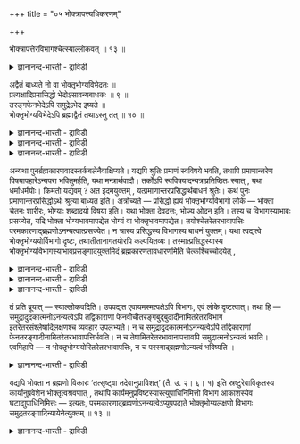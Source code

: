+++
title = "०५ भोक्त्रापत्त्यधिकरणम्"

+++

भोक्त्रापत्तेरविभागश्चेत्स्याल्लोकवत् ॥ १३ ॥  
<details><summary>ज्ञानानन्द-भारती - द्राविडी</summary>

पोक्त्राबत्तेरविबागच्चेत्स्याल्लो कवत् ॥ १३ ॥
</details>

अद्वैतं बाध्यते नो वा भोक्तृभोग्यविभेदतः ॥  
प्रत्यक्षादिप्रमासिद्धो भेदोऽसावन्यबाधकः ॥ ९ ॥  
तरङ्गफेनभेदेऽपि समुद्रेऽभेद इष्यते ॥  
भोक्तृभोग्यविभेदेऽपि ब्रह्माद्वैतं तथाऽस्तु तत् ॥ १० ॥  
<details><summary>ज्ञानानन्द-भारती - द्राविडी</summary>

--वैयासिग न्यायमाला
</details>

<details><summary>ज्ञानानन्द-भारती - द्राविडी</summary>

पोक्ता (अऩुबविप्पवऩ्) पोक्यम् (अऩुबविक्कप् पडुवदु) ऎऩ्ऱ वेऱुबाडु इरुप्पदिऩाल् अत्वैदम् (इरण्डावदऱ्ऱिरुक्कुम् तऩ्मै) पादिक्कप्पडुगिऱदा? इल्लैया? इन्द वेऱ्ऱुमै पिरत्यक्षम् मुदलाऩ पिरमाणङ् गळाल् सित्तमायिरुक्किऱदु। (आगैयाल् अदु) मऱ्ऱॊऩ्ऱै (वेदत्तिऩ् तात्पर्यमाऩ अत्वैदत्तै) पादिक्किऱदु।
</details>

<details><summary>ज्ञानानन्द-भारती - द्राविडी</summary>

अलै, नुरै ऎऩ्ऱ वेऱुबाडु इरुन्द पोदिलुम्, समुत्तिरम् ऎऩ्बदिल् वेऱ्ऱुमैमिल्लामै ऒप्पुक्कॊळ्ळप् पडुगिऱदु। अव्विदमागवे पोक्ता, पोक्यम् ऎऩ्ऱ वेऱुबाडु इरुन्दबोदिलुम् अन्द पिरह्मम् इरण्डाव तऱ्ऱदाग इरुक्कलाम्।
</details>

अन्यथा पुनर्ब्रह्मकारणवादस्तर्कबलेनैवाक्षिप्यते। यद्यपि श्रुतिः प्रमाणं स्वविषये भवति, तथापि प्रमाणान्तरेण विषयापहारेऽन्यपरा भवितुमर्हति, यथा मन्त्रार्थवादौ। तर्कोऽपि स्वविषयादन्यत्राप्रतिष्ठितः स्यात् , यथा धर्माधर्मयोः। किमतो यद्येवम् ? अत इदमयुक्तम् , यत्प्रमाणान्तरप्रसिद्धार्थबाधनं श्रुतेः। कथं पुनः प्रमाणान्तरप्रसिद्धोऽर्थः श्रुत्या बाध्यत इति। अत्रोच्यते — प्रसिद्धो ह्ययं भोक्तृभोग्यविभागो लोके — भोक्ता चेतनः शारीरः, भोग्याः शब्दादयो विषया इति। यथा भोक्ता देवदत्तः, भोज्य ओदन इति। तस्य च विभागस्याभावः प्रसज्येत, यदि भोक्ता भोग्यभावमापद्येत भोग्यं वा भोक्तृभावमापद्येत। तयोश्चेतरेतरभावापत्तिः परमकारणाद्ब्रह्मणोऽनन्यत्वात्प्रसज्येत। न चास्य प्रसिद्धस्य विभागस्य बाधनं युक्तम्। यथा त्वद्यत्वे भोक्तृभोग्ययोर्विभागो दृष्टः, तथातीतानागतयोरपि कल्पयितव्यः। तस्मात्प्रसिद्धस्यास्य भोक्तृभोग्यविभागस्याभावप्रसङ्गादयुक्तमिदं ब्रह्मकारणतावधारणमिति चेत्कश्चिच्चोदयेत् ,

<details><summary>ज्ञानानन्द-भारती - द्राविडी</summary>

\[उलगमाऩदु वॆव्वेऱु लक्षणमुळ्ळ पोक्तावागवुम् पोक्यमागवुम् पिरत्यक्षत्ताल् काणप्पडुगिऱदु। इवऱ्ऱिऱ्कु अत्वैदमाऩ ऒरे पिरह्मम् कारणमाग इरुक्कमुडियादु। कारणम् ऒऩ्ऱाऩाल् कारणत्तैक्काट्टिलुम् कारियम् वेऱिल्लै यॆऩ्ऱ नियायत्ताल् कार्यत्तिल् वैलक्षण्यम् इरुक्कादु। अदऩाल् पिरह्मगारण वादम् युक्तिक्कुप् पॊरुन्दविल्लैयॆऩ्ऱु पूर्वबक्षम्। समुत्रम् ऒऩ्ऱा ऩालुम् अदऩ् कारियङ्गळाऩ अलै, नुरै मुदलाऩवै वॆव्वेऱाग उळ्ळऩ। आऩालुम् इवै समुत्रत्तैक् काट्टिलुम् वेऱल्ल। इदुबोल् पोक्ता, पोक्यम् ऎऩ्ऱ वेऱुबाडु इरुन्दबोदिलुम् पिरबञ्जम् अत्वैदमाऩ पिरह्मम् ऎऩ्ऱ कारणत्तैक् काट्टिलुम् वेऱु अल्ल ऎऩ्ऱु सित्तान्दम्।\]
</details>

<details><summary>ज्ञानानन्द-भारती - द्राविडी</summary>

वेऱुविदमाग मऱुबडियुम् पिरह्मगारण वादम् तर्क्क पलत्तैक्कॊण्डे आक्षेबिक्कप् पडुगिऱदु।
</details>

<details><summary>ज्ञानानन्द-भारती - द्राविडी</summary>

पूर्वबक्षम्: सुरुदियाऩदु तऩ् विषयत्तिल् पिरमाणमाग इरुन्दबोदिलुम्, अप्पडियुम् वेऱु पिरमाणत्तिऩाल् विषयम् ऎडुत्तुक्कॊळ्ळप्पट्टाल्, वेऱु तात्पर्यमुळ्ळदाग इरुप्पदुदाऩ् नियायम्, मन्दिरम् अर्त्तवादम्बोल तर्क्कमुम् कूड तऩ् विषयत्तिऱ्कु वेऱायुळ्ळदिल् निलैयऱ्ऱदुदाऩ्, तर्मम् अदर्मम् इवैगळिल्बोल। इव्विदमिरुप्पदिऩाल् अदिलिरुन्दु ऎऩ्ऩ? वेऱु पिरमाणत्तिऩाल् पिरसित्तमायिरुक्कुम् विषयत्तै सुरुदि पादिक्कु मॆऩ्बदु ऎदुवो अदु युक्तमिल्लैयॆऩ्ऱ इदु अदिलिरुन्दु एऱ्पडुगिऱदु। वेऱु पिरमाणत्तिऩाल् पिरसित्तमायिरुक्किऱ विषयम् सुरुदियिऩाल् पादिक्कप्पडुगिऱदु ऎप्पडियॆऩिल् अव्विषयत्तिल् सॊल्गिऱोम्। पोक्ता सेदऩऩ् सारीरऩ् (जीवऩ्)। पोक्यङ्गळ् सप्तम् मुदलाऩ विषयङ्गळ् ऎऩ्ऱु इन्द पोक्ता पोक्यम् ऎऩ्ऱ पिरिवु उलगिल् पिरसित्तमल्लवा? पोक्ता तेवदत्तऩ्, पोज्यम् अऩ्ऩम् ऎऩ्बदुबोल्, पोक्ता पोक्यत् तऩ्मैयै अडैन्दालुम् पोक्यम् पोक्ताविऩ् तऩ्मैयै अडैन्दालुम्, इन्दप् पिरिवु इल्लैयॆऩ्ऱु एऱ्पट्टुविडुम्। अव्विरण्डुम् परमगारणमाऩ पिरह्मत्तिलिरुन्दु वेऱिल्लाददिऩाल् ऒऩ्ऱुक्कु मऱ्ऱॊऩ्ऱिऩ् तऩ्मै एऱ्पडुम्। पिरसित्तमायुळ्ळ इन्दप् पिरिविऩैयै पादिप्पदु नियायमिल्लै। ऎप्पडि इप्पॊऴुदु पोक्तावुक्कुम् पोक्यत्तिऱ्कुम् पिरिवु पार्क्कप्पडुगिऱदो, अप्पडियेदाऩ् मुऩ्बिऩ् कालङ् गळिलुम् कल्बिक्कवेण्डुम्। आगैयाल्, इन्दप् पिरसित्त मायुळ्ळ पोक्ता पोक्यम् ऎऩ्ऱ पिरिवु इल्लैयॆऩ्ऱु एऱ्पडुमाऩदिऩाल्, पिरह्मत्तिऱ्कुक् कारणत् तऩ्मैयै तीर्माऩिप्पदागिय इदु युक्तमिल्लै।
</details>

तं प्रति ब्रूयात् — स्याल्लोकवदिति। उपपद्यत एवायमस्मत्पक्षेऽपि विभागः, एवं लोके दृष्टत्वात्। तथा हि — समुद्रादुदकात्मनोऽनन्यत्वेऽपि तद्विकाराणां फेनवीचीतरङ्गबुद्बुदादीनामितरेतरविभाग इतरेतरसंश्लेषादिलक्षणश्च व्यवहार उपलभ्यते। न च समुद्रादुदकात्मनोऽनन्यत्वेऽपि तद्विकाराणां फेनतरङ्गादीनामितरेतरभावापत्तिर्भवति। न च तेषामितरेतरभावानापत्तावपि समुद्रात्मनोऽन्यत्वं भवति। एवमिहापि — न भोक्तृभोग्ययोरितरेतरभावापत्तिः, न च परस्माद्ब्रह्मणोऽन्यत्वं भविष्यति ।

<details><summary>ज्ञानानन्द-भारती - द्राविडी</summary>

सित्तान्दम्: ऎऩ्ऱु ऒरुवऩ् सॊल्वाऩेयाऩाल् अवऩुक्कु “उलगत्तिल् पोल इरुक्कलाम्” ऎऩ्ऱु पदिल् सॊल्लवुम्। ऎङ्गळ् पक्षत्तिलुम् इन्द पिरिवु पॊरुत्तमागवे इरुक्किऱदु, अप्पडिये उलगत्तिल् पार्क्कप्पडुवदाल्। ऎप्पडियॆऩ्ऱाल्, जलस्वरूबमा यिरुक्कुम् समुत्तिरत्तिलिरुन्दु वेऱिल्लैयाऩालुम् अदऩ् माऱुबाडुगळाऩ नुरै अलै कुमिऴ् मुदलाऩ वैगळुक्कुळ् ऒऩ्ऱुक्कॊऩ्ऱु पिरिवुम् ऒऩ्ऱुक्कॊऩ्ऱु सेर्न्दुगॊळ्वदु मुदलियदै लक्षणमायुळ्ळ वियव हारमुम् काणप्पडुगिऱदु। जलस्वरूबमायिरुक्कुम् समुत्तिरत्तिलिरुन्दु वेऱिल्लैयाऩालुम्, अदऩ् माऱुबाडुगळाऩ नुरै तरङ्गम् मुदलाऩवैगळुक्कुळ् ऒऩ्ऱु मऱ्ऱॊऩ्ऱाग आवदु किडैयादु। अवैगळुक्कुळ् ऒऩ्ऱु मऱ्ऱॊऩ्ऱाग आवदिल्लैयॆऩ्ऱिरुन्द पोदिलुम्, समुत्तिर स्वरूबत्तिलिरुन्दु वेऱुबडुवदुम् किडैयादु। इव्विदमे इङ्गेयुम् पोक्ता पोक्यम् इवैगळुक्कुळ् ऒऩ्ऱु मऱ्ऱॊऩ्ऱाग आवदुम् किडै यादु; परप्रह्मत्तिलिरुन्दु वेऱुबडुवदुम् किडैयादु।
</details>

यद्यपि भोक्ता न ब्रह्मणो विकारः ‘तत्सृष्ट्वा तदेवानुप्राविशत्’ (तै. उ. २। ६। १) इति स्रष्टुरेवाविकृतस्य कार्यानुप्रवेशेन भोक्तृत्वश्रवणात् , तथापि कार्यमनुप्रविष्टस्यास्त्युपाधिनिमित्तो विभाग आकाशस्येव घटाद्युपाधिनिमित्तः — इत्यतः, परमकारणाद्ब्रह्मणोऽनन्यत्वेऽप्युपपद्यते भोक्तृभोग्यलक्षणो विभागः समुद्रतरङ्गादिन्यायेनेत्युक्तम् ॥ १३ ॥

<details><summary>ज्ञानानन्द-भारती - द्राविडी</summary>

'अदु स्रुष्टित्तुविट्टु अदुवे उळ्बुगुन्ददु” (तैत्तिरीय २-६) ऎऩ्ऱु विगारमडैयाद स्रुष्टि सॆय्दवऩुक्के कार्यत्तिल् उळ्बुगुन्ददाल् पोक्ता ऎऩ्ऱ तऩ्मै ऎऩ्ऱु सॊल्लप्पट्टिप्पदाल्, पोक्ता पिरह्मत्तिऩ् माऱुबाडाग इल्लैयाऩालुम्, अप्पडियुम् कार्यत्तिल् पुगुन्दवऩुक्कु उबादि निमित्तमाग, कुडम् मुदलियऩ उबादि निमित्तमाग आगासत्तिऱ्कुप्पोल् पिरिवु इरुक्किऱदु ऎऩ्ऱ कारणत्तिऩाल्, परम कारणमाऩ पिरह्मत्तिऩिडत्तिलिरुन्दु वेऱिल्लामलिरुन्द पोदिलुम् पोक्ता पोक्यम् ऎऩ्ऱ लक्षणत् तैयुडैय पिरिवु, समुत्तिरम् तरङ्गम् मुदलिय नियायप्पडि, पॊरुन्दुगिऱदु ऎऩ्ऱु सॊल्लप्पट्टदु।
</details>


